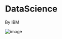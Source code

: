 # DataScience

By IBM

![image](https://github.com/Bhuvana-13/DataScience/assets/72562855/bbebc1a5-0f45-4c70-8fa2-6c699950e522)
